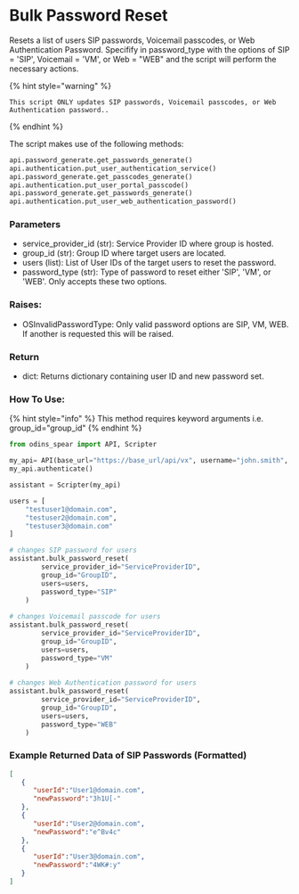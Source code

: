 # Bulk Password Reset

Resets a list of users SIP passwords, Voicemail passcodes, or Web Authentication Password. Specifify in password\_type with the options of SIP = 'SIP', Voicemail = 'VM', or Web = "WEB" and the script will perform the necessary actions.

{% hint style="warning" %}
```
This script ONLY updates SIP passwords, Voicemail passcodes, or Web Authentication password..
```
{% endhint %}

The script makes use of the following methods:

```python
api.password_generate.get_passwords_generate()
api.authentication.put_user_authentication_service()
api.password_generate.get_passcodes_generate()
api.authentication.put_user_portal_passcode()
api.password_generate.get_passwords_generate()
api.authentication.put_user_web_authentication_password()
```

### Parameters

* service\_provider\_id (str): Service Provider ID where group is hosted.
* group\_id (str): Group ID where target users are located.
* users (list): List of User IDs of the target users to reset the password.
* password\_type (str): Type of password to reset either 'SIP', 'VM', or 'WEB'. Only accepts these two options.

### Raises:

* OSInvalidPasswordType: Only valid password options are SIP, VM, WEB. If another is requested this will be raised.

### Return

* dict: Returns dictionary containing user ID and new password set.

### How To Use:
{% hint style="info" %}
This method requires keyword arguments i.e. group_id="group_id"
{% endhint %}

```python
from odins_spear import API, Scripter

my_api= API(base_url="https://base_url/api/vx", username="john.smith", password="ODIN_INSTANCE_1")
my_api.authenticate()

assistant = Scripter(my_api)

users = [
    "testuser1@domain.com",
    "testuser2@domain.com",
    "testuser3@domain.com"
]

# changes SIP password for users
assistant.bulk_password_reset(
        service_provider_id="ServiceProviderID",
        group_id="GroupID",
        users=users,
        password_type="SIP"   
    )
    
# changes Voicemail passcode for users
assistant.bulk_password_reset(
        service_provider_id="ServiceProviderID",
        group_id="GroupID",
        users=users,
        password_type="VM"   
    )
    
# changes Web Authentication password for users
assistant.bulk_password_reset(
        service_provider_id="ServiceProviderID",
        group_id="GroupID",
        users=users,
        password_type="WEB"   
    )
```

### Example Returned Data of SIP Passwords (Formatted)

```json
[
   {
      "userId":"User1@domain.com",
      "newPassword":"3h1U[-"
   },
   {
      "userId":"User2@domain.com",
      "newPassword":"e^Bv4c"
   },
   {
      "userId":"User3@domain.com",
      "newPassword":"4WK#:y"
   }
]
```
